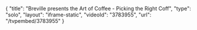 {
    "title": "Breville presents the Art of Coffee - Picking the Right Coff",
    "type": "solo",
    "layout": "iframe-static",
    "videoId": "3783955",
    "url": "\/tvpembed\/3783955"
}